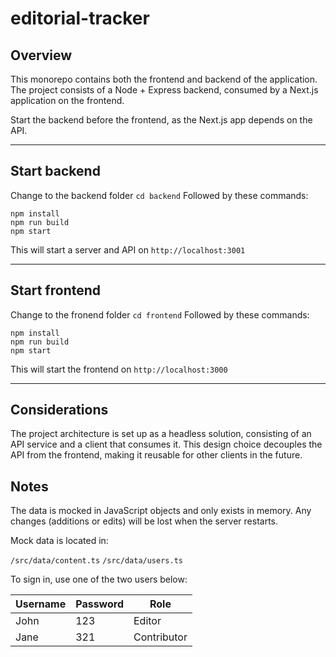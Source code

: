 # editorial-tracker

## **Overview**

This monorepo contains both the frontend and backend of the application. The project consists of a Node + Express backend, consumed by a Next.js application on the frontend.

Start the backend before the frontend, as the Next.js app depends on the API.

---

## **Start backend**

Change to the backend folder `cd backend`
Followed by these commands:

```
npm install
npm run build
npm start
```

This will start a server and API on `http://localhost:3001`

---

## **Start frontend**

Change to the fronend folder `cd frontend`
Followed by these commands:

```
npm install
npm run build
npm start
```

This will start the frontend on `http://localhost:3000`

---

## **Considerations**

The project architecture is set up as a headless solution, consisting of an API service and a client that consumes it. This design choice decouples the API from the frontend, making it reusable for other clients in the future.

## **Notes**

The data is mocked in JavaScript objects and only exists in memory. Any changes (additions or edits) will be lost when the server restarts.

Mock data is located in:

`/src/data/content.ts`
`/src/data/users.ts`

To sign in, use one of the two users below:

| Username | Password | Role        |
| -------- | -------- | ----------- |
| John     | 123      | Editor      |
| Jane     | 321      | Contributor |
